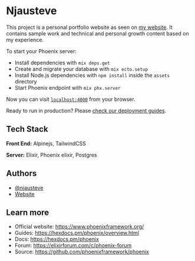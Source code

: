 # Njausteve

This project is a personal portfolio website as seen on [my website](https://njausteve.com). It contains sample work and technical and personal growth content based on my experience.

To start your Phoenix server:

  * Install dependencies with `mix deps.get`
  * Create and migrate your database with `mix ecto.setup`
  * Install Node.js dependencies with `npm install` inside the `assets` directory
  * Start Phoenix endpoint with `mix phx.server`

Now you can visit [`localhost:4000`](http://localhost:4000) from your browser.

Ready to run in production? Please [check our deployment guides](https://hexdocs.pm/phoenix/deployment.html).

## Tech Stack

**Front End:** Alpinejs, TailwindCSS

**Server:** Elixir, Phoenix elixir, Postgres
## Authors

- [@njausteve](https://www.github.com/njausteve)
- [Website](https://njausteve.com)


## Learn more

  * Official website: https://www.phoenixframework.org/
  * Guides: https://hexdocs.pm/phoenix/overview.html
  * Docs: https://hexdocs.pm/phoenix
  * Forum: https://elixirforum.com/c/phoenix-forum
  * Source: https://github.com/phoenixframework/phoenix
